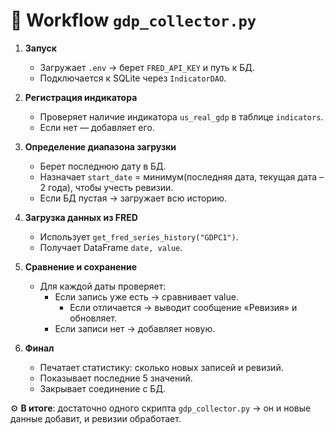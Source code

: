 # 🔄 Workflow `gdp_collector.py`

1. **Запуск**
   * Загружает `.env` → берет `FRED_API_KEY` и путь к БД.
   * Подключается к SQLite через `IndicatorDAO`.

2. **Регистрация индикатора**
   * Проверяет наличие индикатора `us_real_gdp` в таблице `indicators`.
   * Если нет — добавляет его.

3. **Определение диапазона загрузки**
   * Берет последнюю дату в БД.
   * Назначает `start_date` = минимум(последняя дата, текущая дата – 2 года), чтобы учесть ревизии.
   * Если БД пустая → загружает всю историю.

4. **Загрузка данных из FRED**
   * Использует `get_fred_series_history("GDPC1")`.
   * Получает DataFrame `date, value`.

5. **Сравнение и сохранение**
   * Для каждой даты проверяет:
     * Если запись уже есть → сравнивает value.
       * Если отличается → выводит сообщение «Ревизия» и обновляет.
     * Если записи нет → добавляет новую.

6. **Финал**
   * Печатает статистику: сколько новых записей и ревизий.
   * Показывает последние 5 значений.
   * Закрывает соединение с БД.

⚙️ **В итоге**: достаточно одного скрипта `gdp_collector.py` → он и новые данные добавит, и ревизии обработает.
